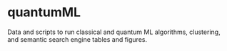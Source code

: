 # quantumML
Data and scripts to run classical and quantum ML algorithms, clustering, and semantic search engine tables and figures.
